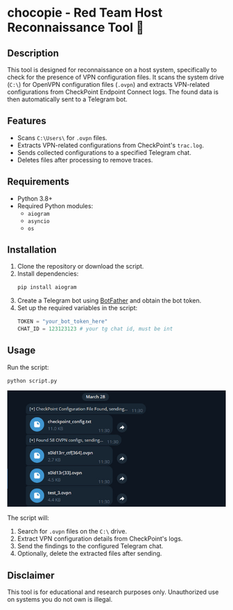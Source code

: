 # chocopie - Red Team Host Reconnaissance Tool 🥧

## Description
This tool is designed for reconnaissance on a host system, specifically to check for the presence of VPN configuration files. It scans the system drive (`C:\`) for OpenVPN configuration files (`.ovpn`) and extracts VPN-related configurations from CheckPoint Endpoint Connect logs. The found data is then automatically sent to a Telegram bot.

## Features
- Scans `C:\Users\` for `.ovpn` files.
- Extracts VPN-related configurations from CheckPoint's `trac.log`.
- Sends collected configurations to a specified Telegram chat.
- Deletes files after processing to remove traces.

## Requirements
- Python 3.8+
- Required Python modules:
  - `aiogram`
  - `asyncio`
  - `os`


## Installation
1. Clone the repository or download the script.
2. Install dependencies:
   ```bash
   pip install aiogram
   ```
3. Create a Telegram bot using [BotFather](https://t.me/BotFather) and obtain the bot token.
4. Set up the required variables in the script:
   ```python
   TOKEN = "your_bot_token_here"
   CHAT_ID = 123123123 # your tg chat id, must be int
   ```

## Usage
Run the script:
```bash
python script.py
```
![POC](https://github.com/s0ld13rr/chocopie/blob/main/PoC.jpg)

The script will:
1. Search for `.ovpn` files on the `C:\` drive.
2. Extract VPN configuration details from CheckPoint's logs.
3. Send the findings to the configured Telegram chat.
4. Optionally, delete the extracted files after sending.

## Disclaimer
This tool is for educational and research purposes only. Unauthorized use on systems you do not own is illegal.

